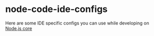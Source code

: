 # node-code-ide-configs
<!-- Rename it based on the decision taken in https://github.com/nodejs/node-vscode-config/issues/1 -->
Here are some IDE specific configs you can use while developing on [Node.js core](https://github.com/nodejs/node)

